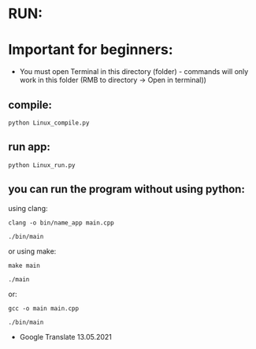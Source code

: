 # RUN:

# Important for beginners:
- You must open Terminal in this directory (folder) - commands will only work in this folder
(RMB to directory -> Open in terminal))

## compile:
  `python Linux_compile.py`

## run app:
  `python Linux_run.py`

## you can run the program without using python:

using clang:

  `clang -o bin/name_app main.cpp`
  
  `./bin/main`

or using make:

  `make main`
  
  `./main`

or:

`gcc -o main main.cpp`
  
  `./bin/main`
  
  
  - Google Translate 13.05.2021
  
